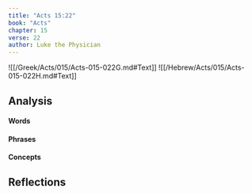 ```yaml
---
title: "Acts 15:22"
book: "Acts"
chapter: 15
verse: 22
author: Luke the Physician
---
```

![[/Greek/Acts/015/Acts-015-022G.md#Text]]
![[/Hebrew/Acts/015/Acts-015-022H.md#Text]]

## Analysis

#### Words

#### Phrases

#### Concepts

## Reflections
